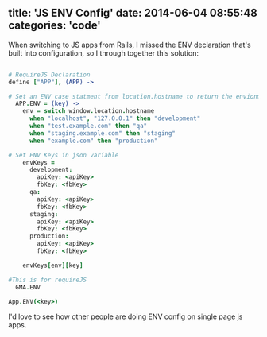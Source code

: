 title: 'JS ENV Config'
date: 2014-06-04 08:55:48
categories: 'code'
---

When switching to JS apps from Rails, I missed the ENV declaration that's built into configuration, so I through together this solution: 

``` coffeescript

# RequireJS Declaration
define ["APP"], (APP) ->

# Set an ENV case statment from location.hostname to return the envionment type base on the url
  APP.ENV = (key) ->
    env = switch window.location.hostname
      when "localhost", "127.0.0.1" then "development"
      when "test.example.com" then "qa"
      when "staging.example.com" then "staging"
      when "example.com" then "production"

# Set ENV Keys in json variable
    envKeys =
      development:
        apiKey: <apiKey>
        fbKey: <fbKey>
      qa:
        apiKey: <apiKey>
        fbKey: <fbKey>
      staging:
        apiKey: <apiKey>
        fbKey: <fbKey>
      production:
        apiKey: <apiKey>
        fbKey: <fbKey>

    envKeys[env][key]

#This is for requireJS
  GMA.ENV

App.ENV(<key>)

```
I'd love to see how other people are doing ENV config on single page js apps.